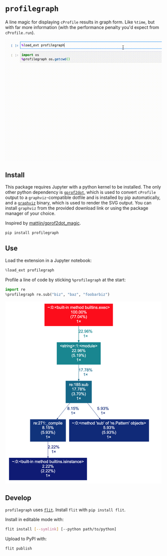 # `profilegraph`

A line magic for displaying `cProfile` results in graph form. Like `%time`, but
with far more information (with the performance penalty you'd expect from
`cProfile.run`).

![A trivial profilegraph example.](./static/os.getcwd.example.gif)

## Install

This package requires Jupyter with a python kernel to be installed. The only
other python dependency is
[`gprof2dot`](https://github.com/jrfonseca/gprof2dot), which is used to convert
`cProfile` output to a `graphviz`-compatible dotfile and is installed by pip
automatically, and a [`graphviz`](https://www.graphviz.org/download/) binary,
which is used to render the SVG output. You can install `graphviz` from the
provided download link or using the package manager of your choice.

Inspired by
[mattijn/gprof2dot_magic](https://github.com/mattijn/gprof2dot_magic).

```bash
pip install profilegraph
```

## Use

Load the extension in a Jupyter notebook:

```python
%load_ext profilegraph
```

Profile a line of code by sticking `%profilegraph` at the start:

```python
import re
%profilegraph re.sub("biz", "baz", "foobarbiz")
```

![Profile result on re.sub](./static/re.sub.example.png)

## Develop

`profilegraph` uses [`flit`](https://flit.readthedocs.io/en/latest/). Install
`flit` with `pip install flit`.

Install in editable mode with:

```bash
flit install [--symlink] [--python path/to/python]
```

Upload to PyPI with:

```bash
flit publish
```
